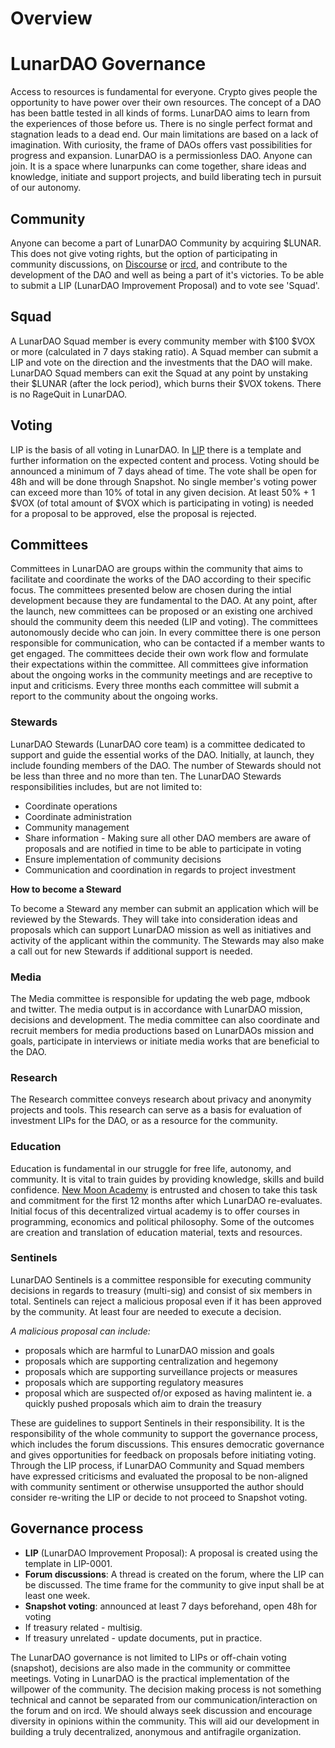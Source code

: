 # Overview

# LunarDAO Governance

Access to resources is fundamental for everyone. Crypto gives people the opportunity to have power over their own resources. The concept of a DAO has been battle tested in all kinds of forms. LunarDAO aims to learn from the experiences of those before us. There is no single perfect format and stagnation leads to a dead end. Our main limitations are based on a lack of imagination. With curiosity, the frame of DAOs offers vast possibilities for progress and expansion. LunarDAO is a permissionless DAO. Anyone can join. It is a space where lunarpunks can come together, share ideas and knowledge, initiate and support projects, and build liberating tech in pursuit of our autonomy.

## Community

Anyone can become a part of LunarDAO Community by acquiring $LUNAR. This does not give voting rights, but the option of participating in community discussions, on [Discourse](https://forum.lunardao.net) or [ircd](./ircd.md), and contribute to the development of the DAO and well as being a part of it's victories. To be able to submit a LIP (LunarDAO Improvement Proposal) and to vote see 'Squad'.

## Squad

A LunarDAO Squad member is every community member with $100 $VOX or more (calculated in 7 days staking ratio). A Squad member can submit a LIP and vote on the direction and the investments that the DAO will make. LunarDAO Squad members can exit the Squad at any point by unstaking their $LUNAR (after the lock period), which burns their $VOX tokens. There is no RageQuit in LunarDAO.

## Voting

LIP is the basis of all voting in LunarDAO. In [LIP](./lip-0001.md) there is a template and further information on the expected content and process. Voting should be announced a minimum of 7 days ahead of time. The vote shall be open for 48h and will be done through Snapshot. No single member's voting power can exceed more than 10% of total in any given decision. At least 50% + 1 $VOX (of total amount of $VOX which is participating in voting) is needed for a proposal to be approved, else the proposal is rejected.

## Committees

Committees in LunarDAO are groups within the community that aims to facilitate and coordinate the works of the DAO according to their specific focus. The committees presented below are chosen during the intial development because they are fundamental to the DAO. At any point, after the launch, new committees can be proposed or an existing one archived should the community deem this needed (LIP and voting). The committees autonomously decide who can join. In every committee there is one person responsible for communication, who can be contacted if a member wants to get engaged. The committees decide their own work flow and formulate their expectations within the committee. All committees give information about the ongoing works in the community meetings and are receptive to input and criticisms. Every three months each committee will submit a report to the community about the ongoing works.

### Stewards

LunarDAO Stewards (LunarDAO core team) is a committee dedicated to support and guide the essential works of the DAO. Initially, at launch, they include founding members of the DAO. The number of Stewards should not be less than three and no more than ten. The LunarDAO Stewards responsibilities includes, but are not limited to:

- Coordinate operations
- Coordinate administration
- Community management
- Share information - Making sure all other DAO members are aware of proposals and are notified in time to be able to participate in voting
- Ensure implementation of community decisions
- Communication and coordination in regards to project investment

**How to become a Steward**

To become a Steward any member can submit an application which will be reviewed by the Stewards. They will take into consideration ideas and proposals which can support LunarDAO mission as well as initiatives and activity of the applicant within the community. The Stewards may also make a call out for new Stewards if additional support is needed.

### Media

The Media committee is responsible for updating the web page, mdbook and twitter. The media output is in accordance with LunarDAO mission, decisions and development. The media committee can also coordinate and recruit members for media productions based on LunarDAOs mission and goals, participate in interviews or initiate media works that are beneficial to the DAO.

### Research

The Research committee conveys research about privacy and anonymity projects and tools. This research can serve as a basis for evaluation of investment LIPs for the DAO, or as a resource for the community.

### Education

Education is fundamental in our struggle for free life, autonomy, and community. It is vital to train guides by providing knowledge, skills and build confidence. [New Moon Academy](academy.md) is entrusted and chosen to take this task and commitment for the first 12 months after which LunarDAO re-evaluates. Initial focus of this decentralized virtual academy is to offer courses in programming, economics and political philosophy. Some of the outcomes are creation and translation of education material, texts and resources.

### Sentinels

LunarDAO Sentinels is a committee responsible for executing community decisions in regards to treasury (multi-sig) and consist of six members in total. Sentinels can reject a malicious proposal even if it has been approved by the community. At least four are needed to execute a decision.

*A malicious proposal can include:*

- proposals which are harmful to LunarDAO mission and goals
- proposals which are supporting centralization and hegemony
- proposals which are supporting surveillance projects or measures
- proposals which are supporting regulatory measures
- proposal which are suspected of/or exposed as having malintent ie. a quickly pushed proposals which aim to drain the treasury

These are guidelines to support Sentinels in their responsibility. It is the responsibility of the whole community to support the governance process, which includes the forum discussions. This ensures democratic governance and gives opportunities for feedback on proposals before initiating voting. Through the LIP process, if LunarDAO Community and Squad members have expressed criticisms and evaluated the proposal to be non-aligned with community sentiment or otherwise unsupported the author should consider re-writing the LIP or decide to not proceed to Snapshot voting. 

## Governance process

- **LIP** (LunarDAO Improvement Proposal): A proposal is created using the template in LIP-0001.
- **Forum discussions**: A thread is created on the forum, where the LIP can be discussed. The time frame for the community to give input shall be at least one week.
- **Snapshot voting**: announced at least 7 days beforehand, open 48h for voting
- If treasury related - multisig.
- If treasury unrelated - update documents, put in practice.

The LunarDAO governance is not limited to LIPs or off-chain voting (snapshot), decisions are also made in the community or committee meetings. Voting in LunarDAO is the practical implementation of the willpower of the community. The decision making process is not something technical and cannot be separated from our communication/interaction on the forum and on ircd. We should always seek discussion and encourage diversity in opinions within the community. This will aid our development in building a truly decentralized, anonymous and antifragile organization.

